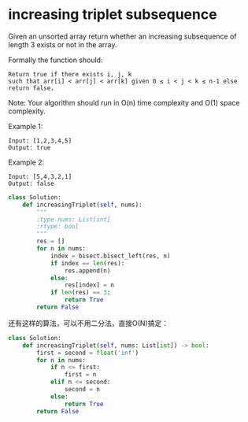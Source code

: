 # increasing triplet subsequence

Given an unsorted array return whether an increasing subsequence of length 3 exists or not in the array.

Formally the function should:
```
Return true if there exists i, j, k
such that arr[i] < arr[j] < arr[k] given 0 ≤ i < j < k ≤ n-1 else return false.
```
Note: Your algorithm should run in O(n) time complexity and O(1) space complexity.

Example 1:
```
Input: [1,2,3,4,5]
Output: true
```
Example 2:
```
Input: [5,4,3,2,1]
Output: false
```

```python
class Solution:
    def increasingTriplet(self, nums):
        """
        :type nums: List[int]
        :rtype: bool
        """
        res = []
        for n in nums:
            index = bisect.bisect_left(res, n)
            if index == len(res):
                res.append(n)
            else:
                res[index] = n
            if len(res) == 3:
                return True
        return False
```

还有这样的算法，可以不用二分法，直接O(N)搞定：

```python
class Solution:
    def increasingTriplet(self, nums: List[int]) -> bool:
        first = second = float('inf')
        for n in nums:
            if n <= first:
                first = n
            elif n <= second:
                second = n
            else:
                return True
        return False
```
